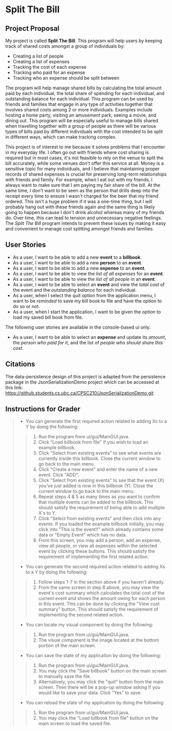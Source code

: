# Split The Bill
## Project Proposal

My project is called **Split The Bill**. This program will help users by keeping track of shared costs amongst a group 
of individuals by:
- Creating a list of people
- Creating a list of expenses
- Tracking the cost of each expense
- Tracking who paid for an expense
- Tracking who an expense should be split between

The program will help manage shared bills by calculating the total amount paid by each individual, the total share of 
spending for each individual, and outstanding balance for each individual.
This program can be used by friends and families that engage in any type of activities together that involves shared
costs among 2 or more individuals. Examples include hosting a home party, visiting an amusement park, 
seeing a movie, and dining out. This program will be especially useful to manage bills shared when travelling together
with a group of people as there will be various types of bills paid by different individuals with the cost intended to 
be split in different ways, which can make tracking complex.

This project is of interest to me because it solves problems that I encounter in my everyday life.
I often go out with friends where cost sharing is required but in most cases, it's not feasible to rely on the venue to 
split the bill accurately, while some venues don't offer this service at all.
Money is a sensitive topic for many individuals, and I believe that maintaining proper records of shared expenses is 
crucial for preserving long-term relationships with friends and family.
For example, when I eat out with my friends, I always want to make sure that I am paying my fair share of the bill. 
At the same time, I don't want to be seen as the person that drills deep into the 
receipt every time to ensure I wasn't charged for the beer that my friend ordered. This isn't a huge
problem if it was a one-time thing, but I will probably hang out with these friends again and the same thing is likely 
going to happen because I don't drink alcohol whereas many of my friends do. Over time, this can lead to tension and 
unnecessary negative feelings. The *Split The Bill* program intends to prevent these issues by making it easy and 
convenient to manage cost splitting amongst friends and families. 

## User Stories
- As a user, I want to be able to add a new **event** to a **billbook**.
- As a user, I want to be able to add a new **person** to an **event**.
- As a user, I want to be able to add a new **expense** to an **event**.
- As a user, I want to be able to view the *list of all expenses* for an **event**. 
- As a user, I want to be able to view the *list of all people* in an **event**.
- As a user, I want to be able to select an **event** and view the *total cost* of the event and the 
*outstanding balance* for each individual.
- As a user, when I select the quit option from the application menu, I want to be *reminded* to save my bill book to
file and have the *option* to do so or not. 
- As a user, when I start the application, I want to be given the *option* to load my saved bill book from file.

The following user stories are available in the console-based ui only.
- As a user, I want to be able to select an **expense** and update its *amount*, the *person who paid for it*, and the
  list of *people who should share this cost*.

## Citations
The data-persistence design of this project is adapted from the persistence package in the JsonSerializationDemo
project which can be accessed at this link: https://github.students.cs.ubc.ca/CPSC210/JsonSerializationDemo.git


 ## Instructions for Grader
> - You can generate the first required action related to adding Xs to a Y by doing the following:
>> 1. Run the program from ui/gui/MainGUI.java.
>> 2. Click "Load billbook from file" if you wish to load an example billbook.
>> 3. Click "Select from existing events" to see what events are currently inside this billbook. 
Close the current window to go back to the main menu.
>> 4. Click "Create a new event" and enter the name of a new event. Click "ADD".
>> 5. Click "Select from existing events" to see that the event (X) you've just added is now in this billbook (Y).
Close the current window to go back to the main menu.
>> 6. Repeat steps 4 & 5 as many times as you want to confirm that multiple events can be added to the billbook. This 
should satisfy the requirement of being able to add multiple X's to Y.
>> 7. Click "Select from existing events" and then click into any events. If you loaded the example billbook initially, 
you may click into "This is the event!!" which already contains some data or "Empty Event" which has no data.
>> 8. From this screen, you may add a person, add an expense, view all people, or view all expenses within the selected 
event by clicking these buttons. This should satisfy the requirement of implementing the first related action.
> - You can generate the second required action related to adding Xs to a Y by doing the following:
>> 1. Follow steps 1-7 in the section above if you haven't already.
>> 2. From the same screen in step 8 above, you may view the event's cost summary which calculates the total cost of 
the current event and shows the amount owing for each person in this event. This can be done by clicking the "View cost 
summary" button. This should satisfy the requirement of implementing the second related action.
> - You can locate my visual component by doing the following:
>> 1. Run the program from ui/gui/MainGUI.java.
>> 2. The visual component is the image located at the bottom portion of the main screen.
> - You can save the state of my application by doing the following:
>> 1. Run the program from ui/gui/MainGUI.java.
>> 2. You may click the "Save billbook" button on the main screen to manually save the file.
>> 3. Alternatively, you may click the "quit" button from the main screen. Then there will be a pop-up window asking if 
you would like to save your data. Click "Yes" to save.
> - You can reload the state of my application by doing the following:
>> 1. Run the program from ui/gui/MainGUI.java.
>> 2. You may click the "Load billbook from file" button on the main screen to load the saved file.
